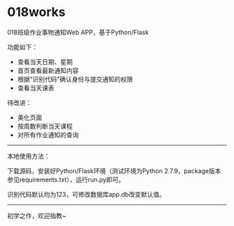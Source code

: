 # 018works
018班级作业事物通知Web APP，基于Python/Flask

功能如下：

*   查看当天日期、星期
*   首页查看最新通知内容
*   根据“识别代码”确认身份与提交通知的权限
*   查看当天课表

待改进：

*   美化页面
*   按周数判断当天课程
*   对所有作业通知的查询

*****

本地使用方法：

下载源码，安装好Python/Flask环境（测试环境为Python 2.7.9，package版本参见requirements.txt），运行run.py即可。

识别代码默认均为123，可修改数据库app.db改变默认值。

*****

初学之作，欢迎指教~
